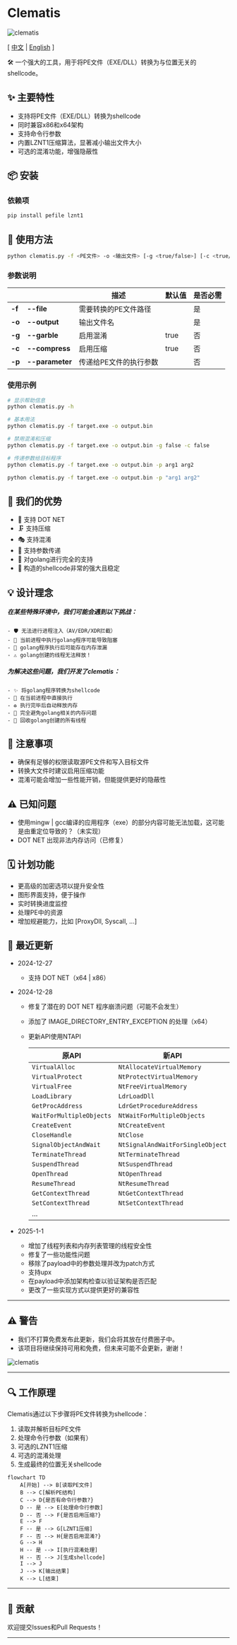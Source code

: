 # Clematis

![ clematis ](images/clematis.png)

[ [中文](https://github.com/CBLabresearch/clematis/blob/main/readme_ch.md) | [English](https://github.com/CBLabresearch/clematis/blob/main/readme.md) ]

🛠️ 一个强大的工具，用于将PE文件（EXE/DLL）转换为与位置无关的shellcode。

## ✨ 主要特性

- 支持将PE文件（EXE/DLL）转换为shellcode
- 同时兼容x86和x64架构
- 支持命令行参数
- 内置LZNT1压缩算法，显著减小输出文件大小
- 可选的混淆功能，增强隐蔽性

## 📦 安装

### 依赖项
```bash
pip install pefile lznt1
```

## 🚀 使用方法

```bash
python clematis.py -f <PE文件> -o <输出文件> [-g <true/false>] [-c <true/false>] [-p <参数>]
```

### 参数说明

|  |  | 描述 | 默认值 | 是否必需 |
|--|--|------|---------|---------|
| **-f** | **--file** | 需要转换的PE文件路径 | | 是 |
| **-o** | **--output** | 输出文件名 | | 是 |
| **-g** | **--garble** | 启用混淆 | true | 否 |
| **-c** | **--compress** | 启用压缩 | true | 否 |
| **-p** | **--parameter** | 传递给PE文件的执行参数 | | 否 |

### 使用示例

```bash
# 显示帮助信息
python clematis.py -h

# 基本用法
python clematis.py -f target.exe -o output.bin

# 禁用混淆和压缩
python clematis.py -f target.exe -o output.bin -g false -c false

# 传递参数给目标程序
python clematis.py -f target.exe -o output.bin -p arg1 arg2

python clematis.py -f target.exe -o output.bin -p "arg1 arg2"
```

## 💪 我们的优势

- 🎯 支持 DOT NET
- 🗜️ 支持压缩
- 🎭 支持混淆
- 🔄 支持参数传递
- 🚀 对golang进行完全的支持
- 💪 构造的shellcode非常的强大且稳定

## 💡 设计理念

##### 在某些特殊环境中，我们可能会遇到以下挑战：

```text
- 🛡️ 无法进行进程注入（AV/EDR/XDR拦截）
- 🔄 当前进程中执行golang程序可能导致阻塞
- 💾 golang程序执行后可能存在内存泄漏
- ⚠️ golang创建的线程无法释放！
```

##### 为解决这些问题，我们开发了clematis：

```
- ✨ 将golang程序转换为shellcode
- 🎯 在当前进程中直接执行
- ♻️ 执行完毕后自动释放内存
- 🚀 完全避免golang相关的内存问题
- 🔄 回收golang创建的所有线程
```

## 📝 注意事项

- 确保有足够的权限读取源PE文件和写入目标文件
- 转换大文件时建议启用压缩功能
- 混淆可能会增加一些性能开销，但能提供更好的隐蔽性

## ⚠️ 已知问题

- 使用mingw | gcc编译的应用程序（exe）的部分内容可能无法加载，这可能是由重定位导致的？（未实现）
- DOT NET 出现非法内存访问（已修复）

## 🗓️ 计划功能

- 更高级的加密选项以提升安全性
- 图形界面支持，便于操作
- 实时转换进度监控
- 处理PE中的资源
- 增加规避能力，比如 [ProxyDll, Syscall, ...]

## 🔄 最近更新

- 2024-12-27
    - 支持 DOT NET（x64 | x86）

- 2024-12-28
    - 修复了潜在的 DOT NET 程序崩溃问题（可能不会发生）
    - 添加了 IMAGE_DIRECTORY_ENTRY_EXCEPTION 的处理（x64）
    - 更新API使用NTAPI

        | 原API | 新API |
        | --- | --- |
        | `VirtualAlloc` | `NtAllocateVirtualMemory` |
        | `VirtualProtect` | `NtProtectVirtualMemory` |
        | `VirtualFree` | `NtFreeVirtualMemory` |
        | `LoadLibrary` | `LdrLoadDll` |
        | `GetProcAddress` | `LdrGetProcedureAddress` |
        | `WaitForMultipleObjects` | `NtWaitForMultipleObjects` |
        | `CreateEvent` | `NtCreateEvent` |
        | `CloseHandle` | `NtClose` |
        | `SignalObjectAndWait` | `NtSignalAndWaitForSingleObject` |
        | `TerminateThread` | `NtTerminateThread` |
        | `SuspendThread` | `NtSuspendThread` |
        | `OpenThread` | `NtOpenThread` |
        | `ResumeThread` | `NtResumeThread` |
        | `GetContextThread` | `NtGetContextThread` |
        | `SetContextThread` | `NtSetContextThread` |
        | ... |

- 2025-1-1
    - 增加了线程列表和内存列表管理的线程安全性
    - 修复了一些功能性问题
    - 移除了payload中的参数处理并改为patch方式
    - 支持upx
    - 在payload中添加架构检查以验证架构是否匹配
    - 更改了一些实现方式以提供更好的兼容性

---

## ⚠️ 警告
- 我们不打算免费发布此更新，我们会将其放在付费圈子中。
- 该项目将继续保持可用和免费，但未来可能不会更新，谢谢！

![ clematis ](images/zsxq.jpg)

---

## 🔍 工作原理

Clematis通过以下步骤将PE文件转换为shellcode：

1. 读取并解析目标PE文件
2. 处理命令行参数（如果有）
3. 可选的LZNT1压缩
4. 可选的混淆处理
5. 生成最终的位置无关shellcode

```mermaid
flowchart TD
    A[开始] --> B[读取PE文件]
    B --> C[解析PE结构]
    C --> D{是否有命令行参数?}
    D -- 是 --> E[处理命令行参数]
    D -- 否 --> F{是否启用压缩?}
    E --> F
    F -- 是 --> G[LZNT1压缩]
    F -- 否 --> H{是否启用混淆?}
    G --> H
    H -- 是 --> I[执行混淆处理]
    H -- 否 --> J[生成shellcode]
    I --> J
    J --> K[输出结果]
    K --> L[结束]
```

---

## 🤝 贡献

欢迎提交Issues和Pull Requests！

---
